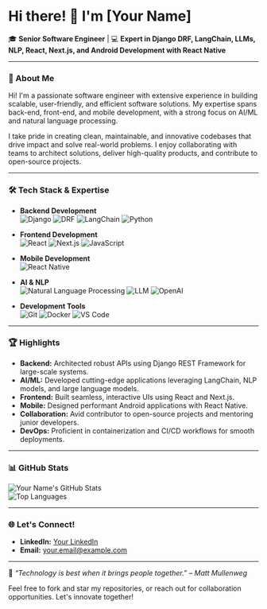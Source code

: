 # Hi there! 👋 I'm [Your Name]

🎓 **Senior Software Engineer** | 💻 **Expert in Django DRF, LangChain, LLMs, NLP, React, Next.js, and Android Development with React Native**

---

### 🚀 About Me
Hi! I'm a passionate software engineer with extensive experience in building scalable, user-friendly, and efficient software solutions. My expertise spans back-end, front-end, and mobile development, with a strong focus on AI/ML and natural language processing.

I take pride in creating clean, maintainable, and innovative codebases that drive impact and solve real-world problems. I enjoy collaborating with teams to architect solutions, deliver high-quality products, and contribute to open-source projects.

---

### 🛠️ Tech Stack & Expertise

- **Backend Development**  
  ![Django](https://img.shields.io/badge/Django-%23092E20.svg?style=flat&logo=django&logoColor=white)
  ![DRF](https://img.shields.io/badge/DRF-009688.svg?style=flat&logo=django&logoColor=white)
  ![LangChain](https://img.shields.io/badge/LangChain-blue.svg?style=flat)
  ![Python](https://img.shields.io/badge/Python-3670A0?style=flat&logo=python&logoColor=ffdd54)

- **Frontend Development**  
  ![React](https://img.shields.io/badge/React-%2320232a.svg?style=flat&logo=react&logoColor=%2361DAFB)
  ![Next.js](https://img.shields.io/badge/Next.js-black?style=flat&logo=next.js&logoColor=white)
  ![JavaScript](https://img.shields.io/badge/JavaScript-%23323330.svg?style=flat&logo=javascript&logoColor=%23F7DF1E)

- **Mobile Development**  
  ![React Native](https://img.shields.io/badge/React_Native-%2320232a.svg?style=flat&logo=react&logoColor=%2361DAFB)

- **AI & NLP**  
  ![Natural Language Processing](https://img.shields.io/badge/NLP-green.svg?style=flat)
  ![LLM](https://img.shields.io/badge/LLM-gray.svg?style=flat)
  ![OpenAI](https://img.shields.io/badge/OpenAI-black?style=flat&logo=openai&logoColor=white)

- **Development Tools**  
  ![Git](https://img.shields.io/badge/Git-F05032?style=flat&logo=git&logoColor=white)
  ![Docker](https://img.shields.io/badge/Docker-%230db7ed.svg?style=flat&logo=docker&logoColor=white)
  ![VS Code](https://img.shields.io/badge/VS_Code-0078d7.svg?style=flat&logo=visual-studio-code&logoColor=white)

---

### 🏆 Highlights

- **Backend:** Architected robust APIs using Django REST Framework for large-scale systems. 
- **AI/ML:** Developed cutting-edge applications leveraging LangChain, NLP models, and large language models.
- **Frontend:** Built seamless, interactive UIs using React and Next.js.
- **Mobile:** Designed performant Android applications with React Native.
- **Collaboration:** Avid contributor to open-source projects and mentoring junior developers.
- **DevOps:** Proficient in containerization and CI/CD workflows for smooth deployments.

---

### 📊 GitHub Stats

![Your Name's GitHub Stats](https://github-readme-stats.vercel.app/api?username=your-username&show_icons=true&hide=stars&count_private=true&theme=radical)  
![Top Languages](https://github-readme-stats.vercel.app/api/top-langs/?username=your-username&layout=compact&theme=radical)

---

### 🌐 Let's Connect!

- **LinkedIn:** [Your LinkedIn](https://www.linkedin.com/in/amit-bhosale-4360161ab/)
- **Email:** [your.email@example.com](mailto:bhosaleamit247@gmail.com)

---

🌟 _“Technology is best when it brings people together.” – Matt Mullenweg_  

Feel free to fork and star my repositories, or reach out for collaboration opportunities. Let's innovate together!
